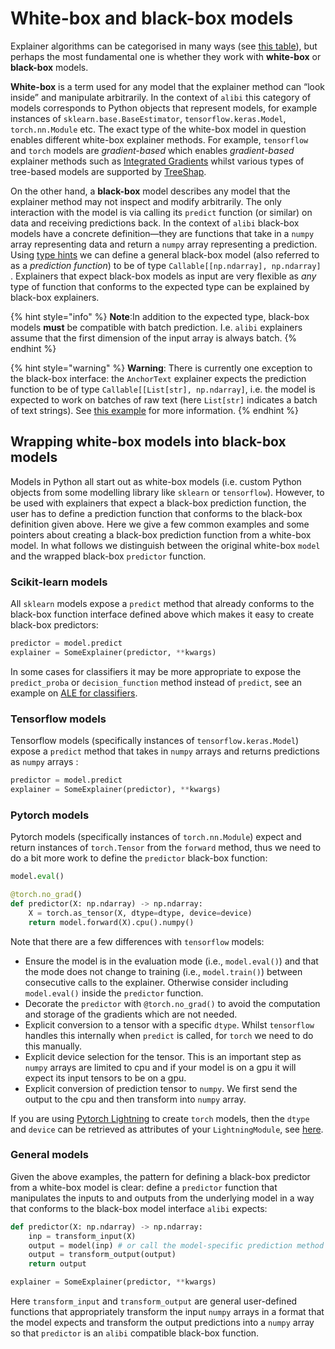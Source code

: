 # White-box and black-box models

Explainer algorithms can be categorised in many ways (see [this table](algorithms.md#model-explanations)), but perhaps the most fundamental one is whether they work with **white-box** or **black-box** models.

**White-box** is a term used for any model that the explainer method can “look inside” and manipulate arbitrarily. In the context of `alibi` this category of models corresponds to Python objects that represent models, for example instances of `sklearn.base.BaseEstimator`, `tensorflow.keras.Model`, `torch.nn.Module` etc. The exact type of the white-box model in question enables different white-box explainer methods. For example, `tensorflow` and `torch` models are _gradient-based_ which enables _gradient-based_ explainer methods such as [Integrated Gradients](https://github.com/ramonpzg/alibi/blob/rp-alibi-newdocs-dec23/doc/source/methods/IntegratedGradients.ipynb) whilst various types of tree-based models are supported by [TreeShap](https://github.com/ramonpzg/alibi/blob/rp-alibi-newdocs-dec23/doc/source/methods/TreeSHAP.ipynb).

On the other hand, a **black-box** model describes any model that the explainer method may not inspect and modify arbitrarily. The only interaction with the model is via calling its `predict` function (or similar) on data and receiving predictions back. In the context of `alibi` black-box models have a concrete definition—they are functions that take in a `numpy` array representing data and return a `numpy` array representing a prediction. Using [type hints](https://docs.python.org/3/library/typing.html) we can define a general black-box model (also referred to as a _prediction function_) to be of type `Callable[[np.ndarray], np.ndarray]` . Explainers that expect black-box models as input are very flexible as _any_ type of function that conforms to the expected type can be explained by black-box explainers.

{% hint style="info" %}
**Note**:In addition to the expected type, black-box models **must** be
compatible with batch prediction. I.e. `alibi` explainers assume
that the first dimension of the input array is always batch.
{% endhint %}

{% hint style="warning" %}
**Warning**: There is currently one exception to the black-box interface: the
`AnchorText` explainer expects the prediction function to be of
type `Callable[[List[str], np.ndarray]`, i.e. the model is expected
to work on batches of raw text (here `List[str]` indicates a batch
of text strings). See [this
example](../examples/anchor_text_movie.ipynb) for more
information.
{% endhint %}

## Wrapping white-box models into black-box models

Models in Python all start out as white-box models (i.e. custom Python objects from some modelling library like `sklearn` or `tensorflow`). However, to be used with explainers that expect a black-box prediction function, the user has to define a prediction function that conforms to the black-box definition given above. Here we give a few common examples and some pointers about creating a black-box prediction function from a white-box model. In what follows we distinguish between the original white-box `model` and the wrapped black-box `predictor` function.

### Scikit-learn models

All `sklearn` models expose a `predict` method that already conforms to the black-box function interface defined above which makes it easy to create black-box predictors:

```python
predictor = model.predict
explainer = SomeExplainer(predictor, **kwargs)
```

In some cases for classifiers it may be more appropriate to expose the `predict_proba` or `decision_function` method instead of `predict`, see an example on [ALE for classifiers](https://github.com/ramonpzg/alibi/blob/rp-alibi-newdocs-dec23/doc/source/examples/ale_classification.ipynb).

### Tensorflow models

Tensorflow models (specifically instances of `tensorflow.keras.Model`) expose a `predict` method that takes in `numpy` arrays and returns predictions as `numpy` arrays :

```python
predictor = model.predict
explainer = SomeExplainer(predictor), **kwargs)
```

### Pytorch models

Pytorch models (specifically instances of `torch.nn.Module`) expect and return instances of `torch.Tensor` from the `forward` method, thus we need to do a bit more work to define the `predictor` black-box function:

```python
model.eval()

@torch.no_grad()
def predictor(X: np.ndarray) -> np.ndarray:
    X = torch.as_tensor(X, dtype=dtype, device=device)
    return model.forward(X).cpu().numpy()
```

Note that there are a few differences with `tensorflow` models:

* Ensure the model is in the evaluation mode (i.e., `model.eval()`) and that the mode does not change to training (i.e., `model.train()`) between consecutive calls to the explainer. Otherwise consider including `model.eval()` inside the `predictor` function.
* Decorate the `predictor` with `@torch.no_grad()` to avoid the computation and storage of the gradients which are not needed.
* Explicit conversion to a tensor with a specific `dtype`. Whilst `tensorflow` handles this internally when `predict` is called, for `torch` we need to do this manually.
* Explicit device selection for the tensor. This is an important step as `numpy` arrays are limited to cpu and if your model is on a gpu it will expect its input tensors to be on a gpu.
* Explicit conversion of prediction tensor to `numpy`. We first send the output to the cpu and then transform into `numpy` array.

If you are using [Pytorch Lightning](https://www.pytorchlightning.ai) to create `torch` models, then the `dtype` and `device` can be retrieved as attributes of your `LightningModule`, see [here](https://pytorch-lightning.readthedocs.io/en/stable/common/lightning_module.html).

### General models

Given the above examples, the pattern for defining a black-box predictor from a white-box model is clear: define a `predictor` function that manipulates the inputs to and outputs from the underlying model in a way that conforms to the black-box model interface `alibi` expects:

```python
def predictor(X: np.ndarray) -> np.ndarray:
    inp = transform_input(X)
    output = model(inp) # or call the model-specific prediction method
    output = transform_output(output)
    return output

explainer = SomeExplainer(predictor, **kwargs)
```

Here `transform_input` and `transform_output` are general user-defined functions that appropriately transform the input `numpy` arrays in a format that the model expects and transform the output predictions into a `numpy` array so that `predictor` is an `alibi` compatible black-box function.
